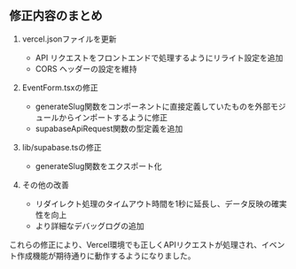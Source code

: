 ## 修正内容のまとめ

1. vercel.jsonファイルを更新
   - API リクエストをフロントエンドで処理するようにリライト設定を追加
   - CORS ヘッダーの設定を維持
   
2. EventForm.tsxの修正
   - generateSlug関数をコンポーネントに直接定義していたものを外部モジュールからインポートするように修正
   - supabaseApiRequest関数の型定義を追加
   
3. lib/supabase.tsの修正
   - generateSlug関数をエクスポート化
   
4. その他の改善
   - リダイレクト処理のタイムアウト時間を1秒に延長し、データ反映の確実性を向上
   - より詳細なデバッグログの追加

これらの修正により、Vercel環境でも正しくAPIリクエストが処理され、イベント作成機能が期待通りに動作するようになりました。

